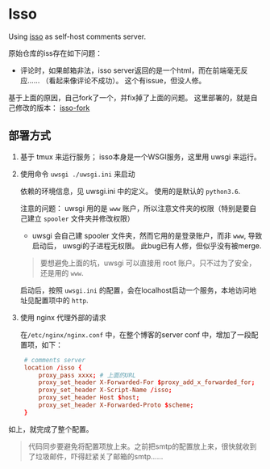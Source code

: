 # Isso

Using [isso](https://github.com/posativ/isso) as self-host comments server.

原始仓库的iss存在如下问题：

- 评论时，如果邮箱非法，isso server返回的是一个html，而在前端毫无反应…… （看起来像评论不成功）。 这个有issue，但没人修。

基于上面的原因，自己fork了一个，并fix掉了上面的问题。 这里部署的，就是自己修改的版本： [isso-fork](https://github.com/fseasy/isso)

## 部署方式

1. 基于 tmux 来运行服务； isso本身是一个WSGI服务，这里用 uwsgi 来运行。
2. 使用命令 `uwsgi ./uwsgi.ini` 来启动

   依赖的环境信息，见 uwsgi.ini 中的定义。 使用的是默认的 `python3.6`.

   注意的问题： uwsgi 用的是 `www` 账户，所以注意文件夹的权限（特别是要自己建立 `spooler` 文件夹并修改权限）

   - uwsgi 会自己建 spooler 文件夹，然而它用的是登录账户，而非 `www`, 导致启动后， uwsgi的子进程无权限。
     此bug已有人修，但似乎没有被merge.

   > 要想避免上面的坑，uwsgi 可以直接用 root 账户。只不过为了安全，还是用的 `www`.

   启动后，按照 `uwsgi.ini` 的配置，会在localhost启动一个服务，本地访问地址见配置项中的 `http`.

3. 使用 nginx 代理外部的请求
   
   在`/etc/nginx/nginx.conf` 中，在整个博客的server conf 中，增加了一段配置项，如下：

   ```conf
    # comments server
    location /isso {
        proxy_pass xxxx; # 上面的URL
        proxy_set_header X-Forwarded-For $proxy_add_x_forwarded_for;
        proxy_set_header X-Script-Name /isso;
        proxy_set_header Host $host;
        proxy_set_header X-Forwarded-Proto $scheme;
    }
   ```

如上，就完成了整个配置。

> 代码同步要避免将配置项放上来。之前把smtp的配置放上来，很快就收到了垃圾邮件，吓得赶紧关了邮箱的smtp……



